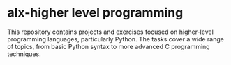 # alx-higher level programming

This repository contains projects and exercises focused on higher-level programming languages, particularly Python. The tasks cover a wide range of topics, from basic Python syntax to more advanced C programming techniques.
